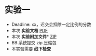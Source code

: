 # 实验一

- Deadline: xx，迟交会扣除一定比例的分数
- 本次 **实验文档** [PDF](/pdf/labs.pdf)
- 本次 **实验附加文件*** [ZIP](/zip/labs.zip)
- BB 系统提交 zip 压缩包
- 本实验需要 **线下检查**

